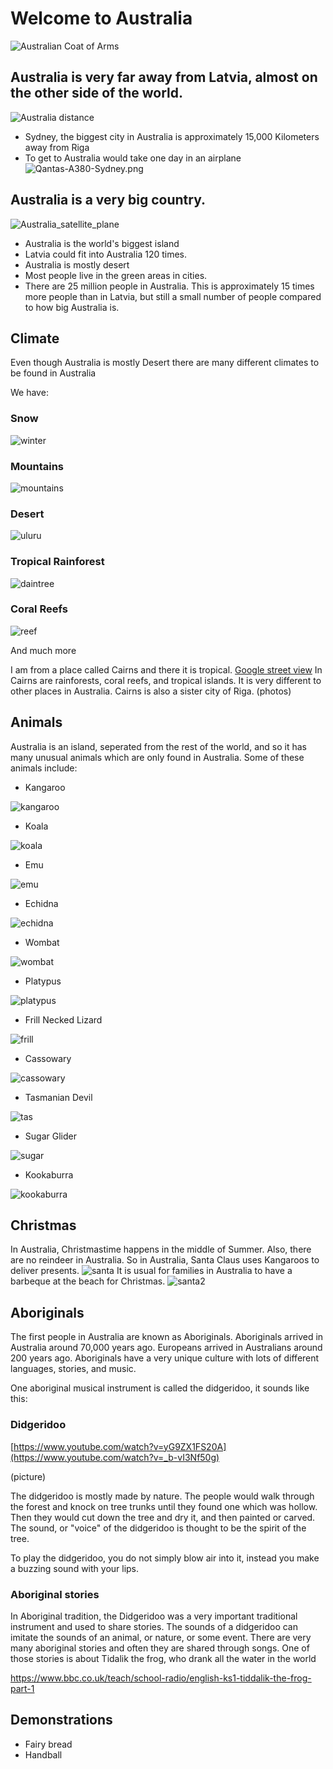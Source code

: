 # Welcome to Australia

![Australian Coat of Arms](Australian_Coat_of_Arms.png)

## Australia is very far away from Latvia, almost on the other side of the world. 

![Australia distance](Australia_distance.png)

- Sydney, the biggest city in Australia is approximately 15,000 Kilometers away from Riga 
- To get to Australia would take one day in an airplane
![Qantas-A380-Sydney.png](Qantas-A380-Sydney.png)

## Australia is a very big country.

![Australia_satellite_plane](Australia_satellite_plane.jpg)

- Australia is the world's biggest island
- Latvia could fit into Australia 120 times. 
- Australia is mostly desert
- Most people live in the green areas in cities.
- There are 25 million people in Australia. This is approximately 15 times more people than in Latvia, but still a small number of people compared to how big Australia is.

## Climate

Even though Australia is mostly Desert there are many different climates to be found in Australia

We have:

### Snow

![winter](winter.jpeg)

### Mountains

![mountains](australia-blue-mountains-national-park.jpg)

### Desert

![uluru](uluru.jpg)

### Tropical Rainforest

![daintree](daintree.jpg)

### Coral Reefs

![reef](reef.jpeg)

And much more


I am from a place called Cairns and there it is tropical. 
[Google street view](https://goo.gl/maps/dnkMKbDFGKWau7Xq6)
In Cairns are rainforests, coral reefs, and tropical islands. It is very different to other places in Australia. Cairns is also a sister city of Riga.
(photos)


## Animals

Australia is an island, seperated from the rest of the world, and so it has many unusual animals which are only found in Australia. Some of these animals include:

- Kangaroo

![kangaroo](kangaroo.jpeg)

- Koala

![koala](koala.jpg)

- Emu

![emu](emu.jpg)

- Echidna

![echidna](echidna.jpg)

- Wombat

![wombat](wombat.jpg)

- Platypus

![platypus](platypus.jpg)

- Frill Necked Lizard

![frill](frill.jpeg)

- Cassowary

![cassowary](cassowary.jpg)

- Tasmanian Devil

![tas](tas.jpg)

- Sugar Glider

![sugar](sugar.jpg)

- Kookaburra

![kookaburra](kookaburra.jpg)

## Christmas

In Australia, Christmastime happens in the middle of Summer. Also, there are no reindeer in Australia. So in Australia, Santa Claus uses Kangaroos to deliver presents.
![santa](santa.jpg)
It is usual for families in Australia to have a barbeque at the beach for Christmas. 
![santa2](santa2.jpg)

## Aboriginals

The first people in Australia are known as Aboriginals. Aboriginals arrived in Australia around 70,000 years ago. Europeans arrived in Australians around 200 years ago. Aboriginals have a very unique culture with lots of different languages, stories, and music. 

One aboriginal musical instrument is called the didgeridoo, it sounds like this:

### Didgeridoo

[https://www.youtube.com/watch?v=yG9ZX1FS20A](https://www.youtube.com/watch?v=_b-vI3Nf50g)

(picture)

The didgeridoo is mostly made by nature. The people would walk through the forest and knock on tree trunks until they found one which was hollow. Then
they would cut down the tree and dry it, and then painted or carved. The sound, or "voice" of the didgeridoo is thought to be the spirit of the tree.

To play the didgeridoo, you do not simply blow air into it, instead you make a buzzing sound with your lips. 


### Aboriginal stories

In Aboriginal tradition, the Didgeridoo was a very important traditional instrument and used to share stories. The sounds of a didgeridoo can imitate the
sounds of an animal, or nature, or some event. There are very many aboriginal stories and often they are shared through songs. One of those stories is about 
Tidalik the frog, who drank all the water in the world

https://www.bbc.co.uk/teach/school-radio/english-ks1-tiddalik-the-frog-part-1

## Demonstrations

- Fairy bread
- Handball



